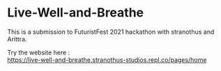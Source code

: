 # Live-Well-and-Breathe
This is a submission to FuturistFest 2021 hackathon with stranothus and Arittra.

Try the website here : <br>
https://live-well-and-breathe.stranothus-studios.repl.co/pages/home
